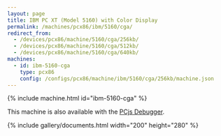 ```yaml
---
layout: page
title: IBM PC XT (Model 5160) with Color Display
permalink: /machines/pcx86/ibm/5160/cga/
redirect_from:
  - /devices/pcx86/machine/5160/cga/256kb/
  - /devices/pcx86/machine/5160/cga/512kb/
  - /devices/pcx86/machine/5160/cga/640kb/
machines:
  - id: ibm-5160-cga
    type: pcx86
    config: /configs/pcx86/machine/ibm/5160/cga/256kb/machine.json
---
```


{% include machine.html id="ibm-5160-cga" %}

This machine is also available with the <a href="debugger/" onclick="pcjsOnClick(this)">PCjs Debugger</a>.

{% include gallery/documents.html width="200" height="280" %}
